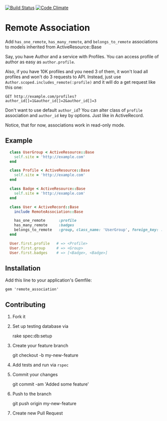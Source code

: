 [![Build Status](https://secure.travis-ci.org/denyago/remote_association.png?branch=master)](http://travis-ci.org/denyago/remote_association)
[![Code Climate](https://codeclimate.com/badge.png)](https://codeclimate.com/github/denyago/remote_association)

# Remote Association

  Add ```has_one_remote```, ```has_many_remote```, and ```belongs_to_remote``` associations to models inherited from ActiveResource::Base

  Say, you have Author and a service with Profiles. You can access profile of author as easy as `author.profile`.

  Also, if you have 10K profiles and you need 3 of them, it won't load all profiles and won't do 3 requests to API.
  Instead, just use ```Author.scoped.includes_remote(:profile)``` and it will do a get request like this one:

  ```GET http://example.com/profiles?author_id[]=1&author_id[]=2&author_id[]=3```

  Don't want to use default ```author_id```? You can alter class of ```profile``` association and ```author_id``` key by options.
  Just like in ActiveRecord.

  Notice, that for now, associations work in read-only mode.

## Example

```ruby
  class UserGroup < ActiveResource::Base
    self.site = 'http://example.com'
  end

  class Profile < ActiveResource::Base
    self.site = 'http://example.com'
  end

  class Badge < ActiveResource::Base
    self.site = 'http://example.com'
  end

  class User < ActiveRecord::Base
    include RemoteAssociation::Base

    has_one_remote      :profile
    has_many_remote     :badges
    belongs_to_remote   :group, class_name: 'UserGroup', foreign_key: :group_id, primary_key: 'search[id_in]'
  end

  User.first.profile   # => <Profile>
  User.first.group     # => <Group>
  User.first.badges    # => [<Badge>, <Badge>]
```

## Installation

Add this line to your application's Gemfile:

    gem 'remote_association'

## Contributing

1. Fork it
2. Set up testing database via

    rake spec:db:setup

3. Create your feature branch

    git checkout -b my-new-feature

4. Add tests and run via `rspec`
5. Commit your changes

    git commit -am 'Added some feature'

6. Push to the branch

    git push origin my-new-feature

7. Create new Pull Request
